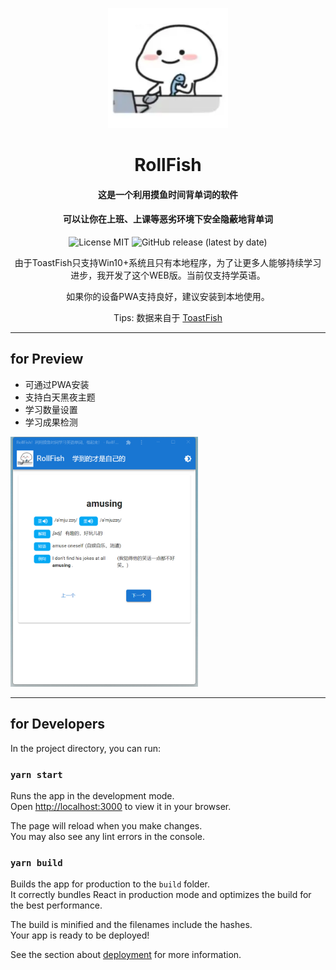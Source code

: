 

<div align="center">

<p align="center">
  <img src="public/logo192.png" width="192" height="192" alt="RollFish Logo"/>
</p>

# RollFish

</div>

<div align="center">

#### 这是一个利用摸鱼时间背单词的软件

#### 可以让你在上班、上课等恶劣环境下安全隐蔽地背单词



![License MIT](https://img.shields.io/badge/license-MIT-orange)
![GitHub release (latest by date)](https://img.shields.io/badge/release-v3.0-blue)


由于ToastFish只支持Win10+系统且只有本地程序，为了让更多人能够持续学习进步，我开发了这个WEB版。当前仅支持学英语。

如果你的设备PWA支持良好，建议安装到本地使用。

Tips: 数据来自于 [ToastFish](https://github.com/Uahh/ToastFish)

</div>


--------

## for Preview

- 可通过PWA安装
- 支持白天黑夜主题
- 学习数量设置
- 学习成果检测

<img src="preview.png" width="300" />

--------


## for Developers

In the project directory, you can run:

### `yarn start`

Runs the app in the development mode.\
Open [http://localhost:3000](http://localhost:3000) to view it in your browser.

The page will reload when you make changes.\
You may also see any lint errors in the console.

### `yarn build`

Builds the app for production to the `build` folder.\
It correctly bundles React in production mode and optimizes the build for the best performance.

The build is minified and the filenames include the hashes.\
Your app is ready to be deployed!

See the section about [deployment](https://facebook.github.io/create-react-app/docs/deployment) for more information.
